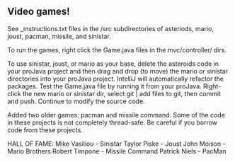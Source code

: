 ## Video games!
See _instructions.txt files in the /src subdirectories of asteriods, mario, joust, pacman, missile, and sinistar.

To run the games, right click the Game.java files in the mvc/controller/ dirs.

To use sinistar, joust, or mario as your base, delete the asteroids code in your proJava project and then
 drag and drop (to move) the mario or sinistar directories into your proJava project. IntelliJ will 
 automatically refactor the packages. Test the Game.java file by running it from your proJava. Right-click the new mario or 
 sinistar dir, select git | add files to git, then commit and push. Continue to modify the source code.
 
Added two older games: pacman and missile command. Some of the code in these projects is not completely thread-safe. Be
careful if you borrow code from these projects.

HALL OF FAME:
Mike Vasiliou - Sinistar
Taylor Piske - Joust
John Moison - Mario Brothers
Robert Timpone - Missile Command
Patrick Niels - PacMan





